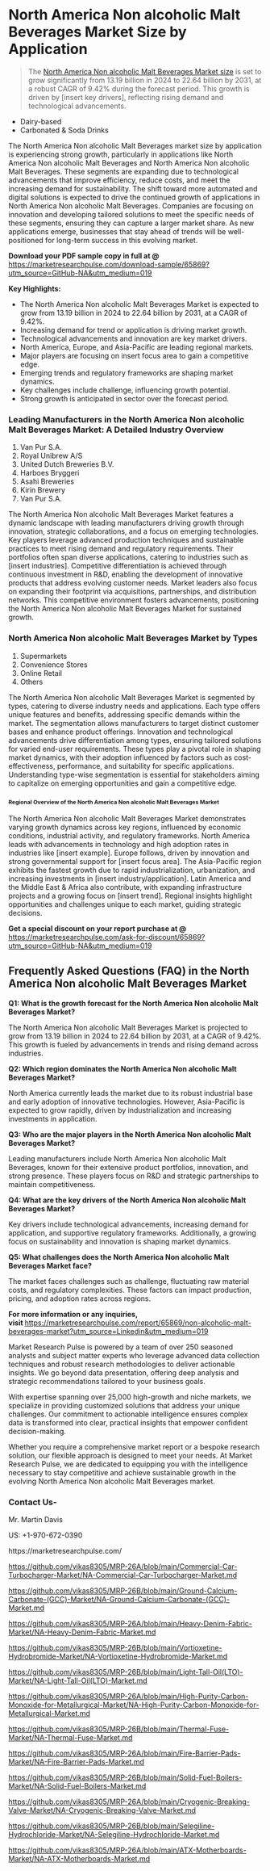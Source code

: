 <h1>North America Non alcoholic Malt Beverages Market&nbsp;Size by Application</h1><blockquote><p>The <a href="https://marketresearchpulse.com/download-sample/65869?utm_source=GitHub-NA&amp;utm_medium=019">North America Non alcoholic Malt Beverages Market size</a> is set to grow significantly from 13.19 billion in 2024 to 22.64 billion by 2031, at a robust CAGR of 9.42% during the forecast period. This growth is driven by [insert key drivers], reflecting rising demand and technological advancements.</p></blockquote><ul><li>Dairy-based<li> Carbonated & Soda Drinks</li></ul><p>The North America Non alcoholic Malt Beverages market size by application is experiencing strong growth, particularly in applications like North America Non alcoholic Malt Beverages and North America Non alcoholic Malt Beverages. These segments are expanding due to technological advancements that improve efficiency, reduce costs, and meet the increasing demand for sustainability. The shift toward more automated and digital solutions is expected to drive the continued growth of applications in North America Non alcoholic Malt Beverages. Companies are focusing on innovation and developing tailored solutions to meet the specific needs of these segments, ensuring they can capture a larger market share. As new applications emerge, businesses that stay ahead of trends will be well-positioned for long-term success in this evolving market.</p><p><strong>Download your PDF sample copy in full at @ </strong><a href="https://marketresearchpulse.com/download-sample/65869?utm_source=GitHub-NA&amp;utm_medium=019">https://marketresearchpulse.com/download-sample/65869?utm_source=GitHub-NA&amp;utm_medium=019</a></p><p><strong>Key Highlights: </strong></p><ul><li>The North America Non alcoholic Malt Beverages Market is expected to grow from 13.19 billion in 2024 to 22.64 billion by 2031, at a CAGR of 9.42%.</li><li>Increasing demand for trend or application is driving market growth.</li><li>Technological advancements and innovation are key market drivers.</li><li>North America, Europe, and Asia-Pacific are leading regional markets.</li><li>Major players are focusing on insert focus area to gain a competitive edge.</li><li>Emerging trends and regulatory frameworks are shaping market dynamics.</li><li>Key challenges include challenge, influencing growth potential.</li><li>Strong growth is anticipated in sector over the forecast period.</li></ul><h3>Leading Manufacturers in the North America Non alcoholic Malt Beverages Market: A Detailed Industry Overview</h3><ol><li>Van Pur S.A.</li><li>Royal Unibrew A/S</li><li>United Dutch Breweries B.V.</li><li>Harboes Bryggeri</li><li>Asahi Breweries</li><li>Kirin Brewery</li><li>Van Pur S.A.</li></ol><div class="flex max-w-full flex-col flex-grow"><div class="min-h-8 text-message flex w-full flex-col items-end gap-2 whitespace-normal break-words [.text-message+&amp;]:mt-5" dir="auto" data-message-author-role="assistant" data-message-id="fd8432e4-4910-450d-b182-61b7bfb0a01f" data-message-model-slug="gpt-4o"><div class="flex w-full flex-col gap-1 empty:hidden first:pt-[3px]"><div class="markdown prose w-full break-words dark:prose-invert light"><p>The North America Non alcoholic Malt Beverages Market features a dynamic landscape with leading manufacturers driving growth through innovation, strategic collaborations, and a focus on emerging technologies. Key players leverage advanced production techniques and sustainable practices to meet rising demand and regulatory requirements. Their portfolios often span diverse applications, catering to industries such as [insert industries]. Competitive differentiation is achieved through continuous investment in R&amp;D, enabling the development of innovative products that address evolving customer needs. Market leaders also focus on expanding their footprint via acquisitions, partnerships, and distribution networks. This competitive environment fosters advancements, positioning the North America Non alcoholic Malt Beverages Market for sustained growth.</p></div></div></div></div><h3>North America Non alcoholic Malt Beverages Market by Types</h3><ol><li>Supermarkets<li> Convenience Stores<li> Online Retail<li> Others</li></ol><div class="flex max-w-full flex-col flex-grow"><div class="min-h-8 text-message flex w-full flex-col items-end gap-2 whitespace-normal break-words [.text-message+&amp;]:mt-5" dir="auto" data-message-author-role="assistant" data-message-id="084470be-0bb7-4664-bddf-5156b4f41249" data-message-model-slug="gpt-4o-mini"><div class="flex w-full flex-col gap-1 empty:hidden first:pt-[3px]"><div class="markdown prose w-full break-words dark:prose-invert light"><p>The North America Non alcoholic Malt Beverages Market is segmented by types, catering to diverse industry needs and applications. Each type offers unique features and benefits, addressing specific demands within the market. The segmentation allows manufacturers to target distinct customer bases and enhance product offerings. Innovation and technological advancements drive differentiation among types, ensuring tailored solutions for varied end-user requirements. These types play a pivotal role in shaping market dynamics, with their adoption influenced by factors such as cost-effectiveness, performance, and suitability for specific applications. Understanding type-wise segmentation is essential for stakeholders aiming to capitalize on emerging opportunities and gain a competitive edge.</p></div></div></div></div><h3><span style="font-size: 11px;">Regional Overview of the North America Non alcoholic Malt Beverages Market</span></h3><div class="flex max-w-full flex-col flex-grow"><div class="min-h-8 text-message flex w-full flex-col items-end gap-2 whitespace-normal break-words [.text-message+&amp;]:mt-5" dir="auto" data-message-author-role="assistant" data-message-id="e9038762-ce64-4e30-91c9-9bd413514231" data-message-model-slug="gpt-4o-mini"><div class="flex w-full flex-col gap-1 empty:hidden first:pt-[3px]"><div class="markdown prose w-full break-words dark:prose-invert light"><p>The North America Non alcoholic Malt Beverages Market demonstrates varying growth dynamics across key regions, influenced by economic conditions, industrial activity, and regulatory frameworks. North America leads with advancements in technology and high adoption rates in industries like [insert example]. Europe follows, driven by innovation and strong governmental support for [insert focus area]. The Asia-Pacific region exhibits the fastest growth due to rapid industrialization, urbanization, and increasing investments in [insert industry/application]. Latin America and the Middle East &amp; Africa also contribute, with expanding infrastructure projects and a growing focus on [insert trend]. Regional insights highlight opportunities and challenges unique to each market, guiding strategic decisions.</p></div></div></div></div><p><strong>Get a special discount on your report purchase at @ </strong><a href="https://marketresearchpulse.com/ask-for-discount/65869?utm_source=GitHub-NA&amp;utm_medium=019">https://marketresearchpulse.com/ask-for-discount/65869?utm_source=GitHub-NA&amp;utm_medium=019</a></p><h2>Frequently Asked Questions (FAQ) in the North America Non alcoholic Malt Beverages Market</h2><p><strong>Q1: What is the growth forecast for the North America Non alcoholic Malt Beverages Market?</strong></p><p>The North America Non alcoholic Malt Beverages Market is projected to grow from 13.19 billion in 2024 to 22.64 billion by 2031, at a CAGR of 9.42%. This growth is fueled by advancements in trends and rising demand across industries.</p><p><strong>Q2: Which region dominates the North America Non alcoholic Malt Beverages Market?</strong></p><p>North America currently leads the market due to its robust industrial base and early adoption of innovative technologies. However, Asia-Pacific is expected to grow rapidly, driven by industrialization and increasing investments in application.</p><p><strong>Q3: Who are the major players in the North America Non alcoholic Malt Beverages Market?</strong></p><p>Leading manufacturers include North America Non alcoholic Malt Beverages, known for their extensive product portfolios, innovation, and strong presence. These players focus on R&amp;D and strategic partnerships to maintain competitiveness.</p><p><strong>Q4: What are the key drivers of the North America Non alcoholic Malt Beverages Market?</strong></p><p>Key drivers include technological advancements, increasing demand for application, and supportive regulatory frameworks. Additionally, a growing focus on sustainability and innovation is shaping market dynamics.</p><p><strong>Q5: What challenges does the North America Non alcoholic Malt Beverages Market face?</strong></p><p>The market faces challenges such as challenge, fluctuating raw material costs, and regulatory complexities. These factors can impact production, pricing, and adoption rates across regions.</p><p><strong>For more information or any inquiries, visit&nbsp;</strong><a href="https://marketresearchpulse.com/report/65869/non-alcoholic-malt-beverages-market?utm_source=Linkedin&utm_medium=019">https://marketresearchpulse.com/report/65869/non-alcoholic-malt-beverages-market?utm_source=Linkedin&utm_medium=019</a></p><p>Market Research Pulse is powered by a team of over 250 seasoned analysts and subject matter experts who leverage advanced data collection techniques and robust research methodologies to deliver actionable insights. We go beyond data presentation, offering deep analysis and strategic recommendations tailored to your business goals.</p><p>With expertise spanning over 25,000 high-growth and niche markets, we specialize in providing customized solutions that address your unique challenges. Our commitment to actionable intelligence ensures complex data is transformed into clear, practical insights that empower confident decision-making.</p><p>Whether you require a comprehensive market report or a bespoke research solution, our flexible approach is designed to meet your needs. At Market Research Pulse, we are dedicated to equipping you with the intelligence necessary to stay competitive and achieve sustainable growth in the evolving North America Non alcoholic Malt Beverages market.</p><h3><strong>Contact Us-</strong></h3><p>Mr. Martin Davis</p><p>US: +1-970-672-0390</p><p>https://marketresearchpulse.com/</p><p><a href="https://github.com/vikas8305/MRP-26A/blob/main/Commercial-Car-Turbocharger-Market/NA-Commercial-Car-Turbocharger-Market.md">https://github.com/vikas8305/MRP-26A/blob/main/Commercial-Car-Turbocharger-Market/NA-Commercial-Car-Turbocharger-Market.md</a></p><p><a href="https://github.com/vikas8305/MRP-26B/blob/main/Ground-Calcium-Carbonate-(GCC)-Market/NA-Ground-Calcium-Carbonate-(GCC)-Market.md">https://github.com/vikas8305/MRP-26B/blob/main/Ground-Calcium-Carbonate-(GCC)-Market/NA-Ground-Calcium-Carbonate-(GCC)-Market.md</a></p><p><a href="https://github.com/vikas8305/MRP-26A/blob/main/Heavy-Denim-Fabric-Market/NA-Heavy-Denim-Fabric-Market.md">https://github.com/vikas8305/MRP-26A/blob/main/Heavy-Denim-Fabric-Market/NA-Heavy-Denim-Fabric-Market.md</a></p><p><a href="https://github.com/vikas8305/MRP-26B/blob/main/Vortioxetine-Hydrobromide-Market/NA-Vortioxetine-Hydrobromide-Market.md">https://github.com/vikas8305/MRP-26B/blob/main/Vortioxetine-Hydrobromide-Market/NA-Vortioxetine-Hydrobromide-Market.md</a></p><p><a href="https://github.com/vikas8305/MRP-26B/blob/main/Light-Tall-Oil(LTO)-Market/NA-Light-Tall-Oil(LTO)-Market.md">https://github.com/vikas8305/MRP-26B/blob/main/Light-Tall-Oil(LTO)-Market/NA-Light-Tall-Oil(LTO)-Market.md</a></p><p><a href="https://github.com/vikas8305/MRP-26A/blob/main/High-Purity-Carbon-Monoxide-for-Metallurgical-Market/NA-High-Purity-Carbon-Monoxide-for-Metallurgical-Market.md">https://github.com/vikas8305/MRP-26A/blob/main/High-Purity-Carbon-Monoxide-for-Metallurgical-Market/NA-High-Purity-Carbon-Monoxide-for-Metallurgical-Market.md</a></p><p><a href="https://github.com/vikas8305/MRP-26B/blob/main/Thermal-Fuse-Market/NA-Thermal-Fuse-Market.md">https://github.com/vikas8305/MRP-26B/blob/main/Thermal-Fuse-Market/NA-Thermal-Fuse-Market.md</a></p><p><a href="https://github.com/vikas8305/MRP-26A/blob/main/Fire-Barrier-Pads-Market/NA-Fire-Barrier-Pads-Market.md">https://github.com/vikas8305/MRP-26A/blob/main/Fire-Barrier-Pads-Market/NA-Fire-Barrier-Pads-Market.md</a></p><p><a href="https://github.com/vikas8305/MRP-26B/blob/main/Solid-Fuel-Boilers-Market/NA-Solid-Fuel-Boilers-Market.md">https://github.com/vikas8305/MRP-26B/blob/main/Solid-Fuel-Boilers-Market/NA-Solid-Fuel-Boilers-Market.md</a></p><p><a href="https://github.com/vikas8305/MRP-26A/blob/main/Cryogenic-Breaking-Valve-Market/NA-Cryogenic-Breaking-Valve-Market.md">https://github.com/vikas8305/MRP-26A/blob/main/Cryogenic-Breaking-Valve-Market/NA-Cryogenic-Breaking-Valve-Market.md</a></p><p><a href="https://github.com/vikas8305/MRP-26B/blob/main/Selegiline-Hydrochloride-Market/NA-Selegiline-Hydrochloride-Market.md">https://github.com/vikas8305/MRP-26B/blob/main/Selegiline-Hydrochloride-Market/NA-Selegiline-Hydrochloride-Market.md</a></p><p><a href="https://github.com/vikas8305/MRP-26A/blob/main/ATX-Motherboards-Market/NA-ATX-Motherboards-Market.md">https://github.com/vikas8305/MRP-26A/blob/main/ATX-Motherboards-Market/NA-ATX-Motherboards-Market.md</a></p>
